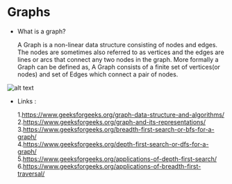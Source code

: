 # Graphs

* What is a graph? 
   
    A Graph is a non-linear data structure consisting of nodes and edges. The nodes are sometimes also referred to as vertices and the edges are lines or arcs that connect any two nodes in the graph. More formally a Graph can be defined as,
A Graph consists of a finite set of vertices(or nodes) and set of Edges which connect a pair of nodes.

 ![alt text](https://www.geeksforgeeks.org/wp-content/uploads/undirectedgraph.png)
 
 
 * Links :
   
   1.https://www.geeksforgeeks.org/graph-data-structure-and-algorithms/ \
   2.https://www.geeksforgeeks.org/graph-and-its-representations/ \
   3.https://www.geeksforgeeks.org/breadth-first-search-or-bfs-for-a-graph/ \
   4.https://www.geeksforgeeks.org/depth-first-search-or-dfs-for-a-graph/ \
   5.https://www.geeksforgeeks.org/applications-of-depth-first-search/ \
   6.https://www.geeksforgeeks.org/applications-of-breadth-first-traversal/
   
 